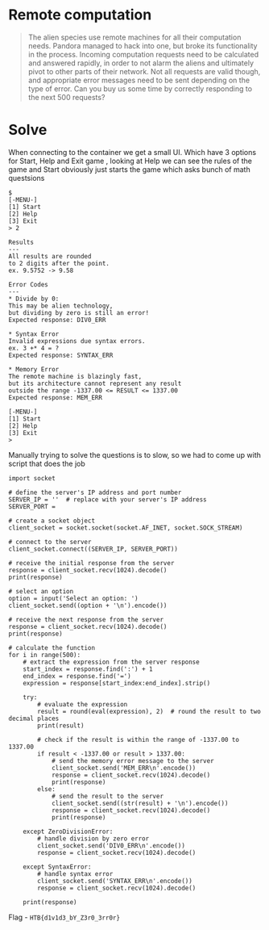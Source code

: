 # Remote computation
>The alien species use remote machines for all their computation needs. Pandora managed to hack into one, but broke its functionality in the process. Incoming computation requests need to be calculated and answered rapidly, in order to not alarm the aliens and ultimately pivot to other parts of their network. Not all requests are valid though, and appropriate error messages need to be sent depending on the type of error. Can you buy us some time by correctly responding to the next 500 requests?

# Solve

When connecting to the container we get a small UI. Which have 3 options for Start, Help and Exit game , looking at Help we can see the rules of the game and Start obviously just starts the game which asks bunch of math questsions

```
$ 
[-MENU-]
[1] Start
[2] Help
[3] Exit
> 2

Results
---
All results are rounded
to 2 digits after the point.
ex. 9.5752 -> 9.58

Error Codes
---
* Divide by 0:
This may be alien technology,
but dividing by zero is still an error!
Expected response: DIV0_ERR

* Syntax Error
Invalid expressions due syntax errors.
ex. 3 +* 4 = ?
Expected response: SYNTAX_ERR

* Memory Error
The remote machine is blazingly fast,
but its architecture cannot represent any result
outside the range -1337.00 <= RESULT <= 1337.00
Expected response: MEM_ERR

[-MENU-]
[1] Start
[2] Help
[3] Exit
>

```

Manually trying to solve the questions is to slow, so we had to come up with script that does the job

```
import socket

# define the server's IP address and port number
SERVER_IP = ''  # replace with your server's IP address
SERVER_PORT = 

# create a socket object
client_socket = socket.socket(socket.AF_INET, socket.SOCK_STREAM)

# connect to the server
client_socket.connect((SERVER_IP, SERVER_PORT))

# receive the initial response from the server
response = client_socket.recv(1024).decode()
print(response)

# select an option
option = input('Select an option: ')
client_socket.send((option + '\n').encode())

# receive the next response from the server
response = client_socket.recv(1024).decode()
print(response)

# calculate the function
for i in range(500):
    # extract the expression from the server response
    start_index = response.find(':') + 1
    end_index = response.find('=')
    expression = response[start_index:end_index].strip()

    try:
        # evaluate the expression
        result = round(eval(expression), 2)  # round the result to two decimal places
        print(result)

        # check if the result is within the range of -1337.00 to 1337.00
        if result < -1337.00 or result > 1337.00:
            # send the memory error message to the server
            client_socket.send('MEM_ERR\n'.encode())
            response = client_socket.recv(1024).decode()
            print(response)
        else:
            # send the result to the server
            client_socket.send((str(result) + '\n').encode())
            response = client_socket.recv(1024).decode()
            print(response)

    except ZeroDivisionError:
        # handle division by zero error
        client_socket.send('DIV0_ERR\n'.encode())
        response = client_socket.recv(1024).decode()

    except SyntaxError:
        # handle syntax error
        client_socket.send('SYNTAX_ERR\n'.encode())
        response = client_socket.recv(1024).decode()

    print(response)
```

Flag - `HTB{d1v1d3_bY_Z3r0_3rr0r}`

